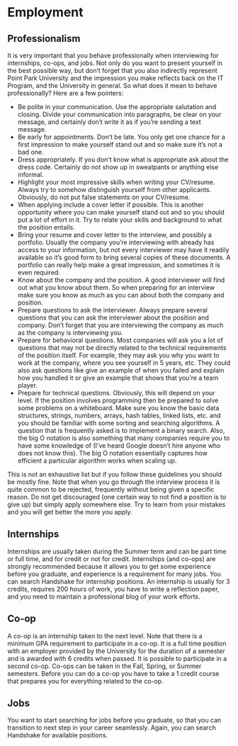 # Employment

## Professionalism

It is very important that you behave professionally when interviewing for internships, co-ops, and jobs. Not only do you want to present yourself in the best possible way, but don’t forget that you also indirectly represent Point Park University and the impression you make reflects back on the IT Program, and the University in general. So what does it mean to behave professionally? Here are a few pointers:

- Be polite in your communication. Use the appropriate salutation and closing. Divide your communication into paragraphs, be clear on your message, and certainly don’t write it as if you’re sending a text message.
- Be early for appointments. Don’t be late. You only get one chance for a first impression to make yourself stand out and so make sure it’s not a bad one.
- Dress appropriately. If you don’t know what is appropriate ask about the dress code. Certainly do not show up in sweatpants or anything else informal.
- Highlight your most impressive skills when writing your CV/resume. Always try to somehow distinguish yourself from other applicants. Obviously, do not put false statements on your CV/resume.
- When applying include a cover letter if possible. This is another opportunity where you can make yourself stand out and so you should put a lot of effort in it. Try to relate your skills and background to what the position entails.
- Bring your resume and cover letter to the interview, and possibly a portfolio. Usually the company you’re interviewing with already has access to your information, but not every interviewer may have it readily available so it’s good form to bring several copies of these documents. A portfolio can really help make a great impression, and sometimes it is even required.
- Know about the company and the position. A good interviewer will find out what you know about them. So when preparing for an interview make sure you know as much as you can about both the company and position.
- Prepare questions to ask the interviewer. Always prepare several questions that you can ask the interviewer about the position and company. Don’t forget that you are interviewing the company as much as the company is interviewing you.
- Prepare for behavioral questions. Most companies will ask you a lot of questions that may not be directly related to the technical requirements of the position itself. For example, they may ask you why you want to work at the company, where you see yourself in 5 years, etc. They could also ask questions like give an example of when you failed and explain how you handled it or give an example that shows that you’re a team player.
- Prepare for technical questions. Obviously, this will depend on your level. If the position involves programming then be prepared to solve some problems on a whiteboard. Make sure you know the basic data structures, strings, numbers, arrays, hash tables, linked lists, etc. and you should be familiar with some sorting and searching algorithms. A question that is frequently asked is to implement a binary search. Also, the big O notation is also something that many companies require you to have some knowledge of (I’ve heard Google doesn’t hire anyone who does not know this). The big O notation essentially captures how efficient a particular algorithm works when scaling up.

This is not an exhaustive list but if you follow these guidelines you should be mostly fine. Note that when you go through the interview process it is quite common to be rejected, frequently without being given a specific reason. Do not get discouraged (one certain way to not find a position is to give up) but simply apply somewhere else. Try to learn from your mistakes and you will get better the more you apply.

## Internships

Internships are usually taken during the Summer term and can be part time or full time, and for credit or not for credit. Internships (and co-ops) are strongly recommended because it allows you to get some experience before you graduate, and experience is a requirement for many jobs. You can search Handshake for internship positions. An internship is usually for 3 credits, requires 200 hours of work, you have to write a reflection paper, and you need to maintain a professional blog of your work efforts.

## Co-op

A co-op is an internship taken to the next level. Note that there is a minimum GPA requirement to participate in a co-op. It is a full time position with an employer provided by the University for the duration of a semester and is awarded with 6 credits when passed. It is possible to participate in a second co-op. Co-ops can be taken in the Fall, Spring, or Summer semesters. Before you can do a co-op you have to take a 1 credit course that prepares you for everything related to the co-op.

## Jobs

You want to start searching for jobs before you graduate, so that you can transition to next step in your career seamlessly. Again, you can search Handshake for available positions.
